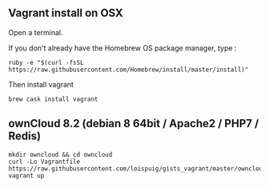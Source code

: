 ## Vagrant install on OSX
Open a terminal.

If you don't already have the Homebrew OS package manager, type :
```
ruby -e "$(curl -fsSL https://raw.githubusercontent.com/Homebrew/install/master/install)"
```

Then install vagrant
```
brew cask install vagrant
```

## ownCloud 8.2 (debian 8 64bit / Apache2 / PHP7 / Redis)
```
mkdir owncloud && cd owncloud
curl -Lo Vagrantfile https://raw.githubusercontent.com/loispuig/gists_vagrant/master/owncloud_8_php7
vagrant up
```